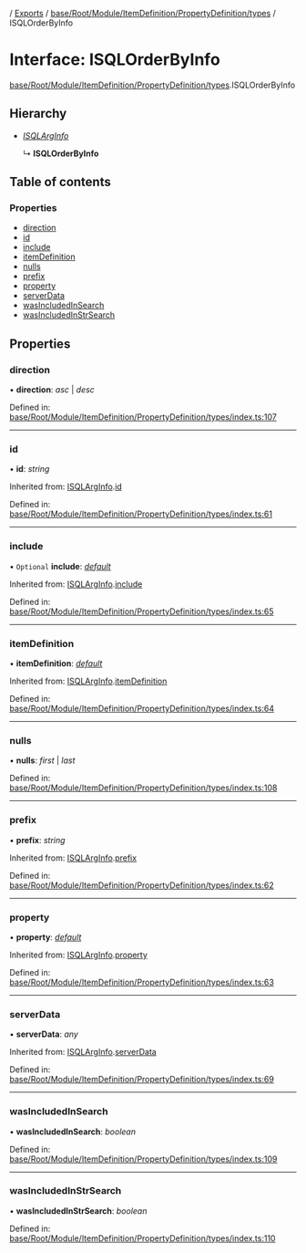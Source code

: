 [](../README.md) / [Exports](../modules.md) / [base/Root/Module/ItemDefinition/PropertyDefinition/types](../modules/base_root_module_itemdefinition_propertydefinition_types.md) / ISQLOrderByInfo

# Interface: ISQLOrderByInfo

[base/Root/Module/ItemDefinition/PropertyDefinition/types](../modules/base_root_module_itemdefinition_propertydefinition_types.md).ISQLOrderByInfo

## Hierarchy

* [*ISQLArgInfo*](base_root_module_itemdefinition_propertydefinition_types.isqlarginfo.md)

  ↳ **ISQLOrderByInfo**

## Table of contents

### Properties

- [direction](base_root_module_itemdefinition_propertydefinition_types.isqlorderbyinfo.md#direction)
- [id](base_root_module_itemdefinition_propertydefinition_types.isqlorderbyinfo.md#id)
- [include](base_root_module_itemdefinition_propertydefinition_types.isqlorderbyinfo.md#include)
- [itemDefinition](base_root_module_itemdefinition_propertydefinition_types.isqlorderbyinfo.md#itemdefinition)
- [nulls](base_root_module_itemdefinition_propertydefinition_types.isqlorderbyinfo.md#nulls)
- [prefix](base_root_module_itemdefinition_propertydefinition_types.isqlorderbyinfo.md#prefix)
- [property](base_root_module_itemdefinition_propertydefinition_types.isqlorderbyinfo.md#property)
- [serverData](base_root_module_itemdefinition_propertydefinition_types.isqlorderbyinfo.md#serverdata)
- [wasIncludedInSearch](base_root_module_itemdefinition_propertydefinition_types.isqlorderbyinfo.md#wasincludedinsearch)
- [wasIncludedInStrSearch](base_root_module_itemdefinition_propertydefinition_types.isqlorderbyinfo.md#wasincludedinstrsearch)

## Properties

### direction

• **direction**: *asc* \| *desc*

Defined in: [base/Root/Module/ItemDefinition/PropertyDefinition/types/index.ts:107](https://github.com/onzag/itemize/blob/55e63f2c/base/Root/Module/ItemDefinition/PropertyDefinition/types/index.ts#L107)

___

### id

• **id**: *string*

Inherited from: [ISQLArgInfo](base_root_module_itemdefinition_propertydefinition_types.isqlarginfo.md).[id](base_root_module_itemdefinition_propertydefinition_types.isqlarginfo.md#id)

Defined in: [base/Root/Module/ItemDefinition/PropertyDefinition/types/index.ts:61](https://github.com/onzag/itemize/blob/55e63f2c/base/Root/Module/ItemDefinition/PropertyDefinition/types/index.ts#L61)

___

### include

• `Optional` **include**: [*default*](../classes/base_root_module_itemdefinition_include.default.md)

Inherited from: [ISQLArgInfo](base_root_module_itemdefinition_propertydefinition_types.isqlarginfo.md).[include](base_root_module_itemdefinition_propertydefinition_types.isqlarginfo.md#include)

Defined in: [base/Root/Module/ItemDefinition/PropertyDefinition/types/index.ts:65](https://github.com/onzag/itemize/blob/55e63f2c/base/Root/Module/ItemDefinition/PropertyDefinition/types/index.ts#L65)

___

### itemDefinition

• **itemDefinition**: [*default*](../classes/base_root_module_itemdefinition.default.md)

Inherited from: [ISQLArgInfo](base_root_module_itemdefinition_propertydefinition_types.isqlarginfo.md).[itemDefinition](base_root_module_itemdefinition_propertydefinition_types.isqlarginfo.md#itemdefinition)

Defined in: [base/Root/Module/ItemDefinition/PropertyDefinition/types/index.ts:64](https://github.com/onzag/itemize/blob/55e63f2c/base/Root/Module/ItemDefinition/PropertyDefinition/types/index.ts#L64)

___

### nulls

• **nulls**: *first* \| *last*

Defined in: [base/Root/Module/ItemDefinition/PropertyDefinition/types/index.ts:108](https://github.com/onzag/itemize/blob/55e63f2c/base/Root/Module/ItemDefinition/PropertyDefinition/types/index.ts#L108)

___

### prefix

• **prefix**: *string*

Inherited from: [ISQLArgInfo](base_root_module_itemdefinition_propertydefinition_types.isqlarginfo.md).[prefix](base_root_module_itemdefinition_propertydefinition_types.isqlarginfo.md#prefix)

Defined in: [base/Root/Module/ItemDefinition/PropertyDefinition/types/index.ts:62](https://github.com/onzag/itemize/blob/55e63f2c/base/Root/Module/ItemDefinition/PropertyDefinition/types/index.ts#L62)

___

### property

• **property**: [*default*](../classes/base_root_module_itemdefinition_propertydefinition.default.md)

Inherited from: [ISQLArgInfo](base_root_module_itemdefinition_propertydefinition_types.isqlarginfo.md).[property](base_root_module_itemdefinition_propertydefinition_types.isqlarginfo.md#property)

Defined in: [base/Root/Module/ItemDefinition/PropertyDefinition/types/index.ts:63](https://github.com/onzag/itemize/blob/55e63f2c/base/Root/Module/ItemDefinition/PropertyDefinition/types/index.ts#L63)

___

### serverData

• **serverData**: *any*

Inherited from: [ISQLArgInfo](base_root_module_itemdefinition_propertydefinition_types.isqlarginfo.md).[serverData](base_root_module_itemdefinition_propertydefinition_types.isqlarginfo.md#serverdata)

Defined in: [base/Root/Module/ItemDefinition/PropertyDefinition/types/index.ts:69](https://github.com/onzag/itemize/blob/55e63f2c/base/Root/Module/ItemDefinition/PropertyDefinition/types/index.ts#L69)

___

### wasIncludedInSearch

• **wasIncludedInSearch**: *boolean*

Defined in: [base/Root/Module/ItemDefinition/PropertyDefinition/types/index.ts:109](https://github.com/onzag/itemize/blob/55e63f2c/base/Root/Module/ItemDefinition/PropertyDefinition/types/index.ts#L109)

___

### wasIncludedInStrSearch

• **wasIncludedInStrSearch**: *boolean*

Defined in: [base/Root/Module/ItemDefinition/PropertyDefinition/types/index.ts:110](https://github.com/onzag/itemize/blob/55e63f2c/base/Root/Module/ItemDefinition/PropertyDefinition/types/index.ts#L110)
